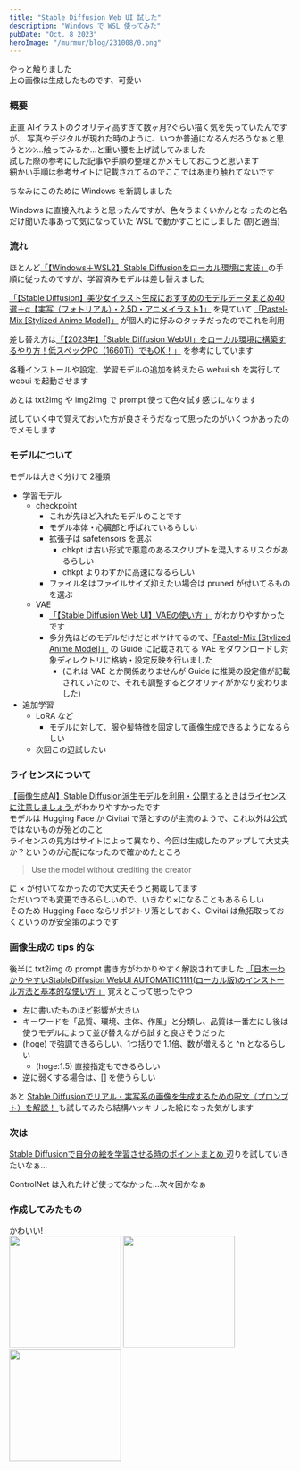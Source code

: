```yaml
---
title: "Stable Diffusion Web UI 試した"
description: "Windows で WSL 使ってみた"
pubDate: "Oct. 8 2023"
heroImage: "/murmur/blog/231008/0.png"
---
```


やっと触りました  
上の画像は生成したものです、可愛い

### 概要
正直 AIイラストのクオリティ高すぎて数ヶ月?ぐらい描く気を失っていたんですが、
写真やデジタルが現れた時のように、いつか普通になるんだろうなぁと思うとﾝﾝﾝ...触ってみるか...と重い腰を上げ試してみました  
試した際の参考にした記事や手順の整理とかメモしておこうと思います  
細かい手順は参考サイトに記載されてるのでここではあまり触れてないです

ちなみにこのために Windows を新調しました

Windows に直接入れようと思ったんですが、色々うまくいかんとなったのと名だけ聞いた事あって気になっていた WSL で動かすことにしました (割と適当) 

### 流れ
ほとんど[「【Windows＋WSL2】Stable Diffusionをローカル環境に実装」](https://hitori-sekai.com/python/stable-diffusion-web-ui/)の手順に従ったのですが、学習済みモデルは差し替えました

[「【Stable Diffusion】美少女イラスト生成におすすめのモデルデータまとめ40選＋α【実写（フォトリアル）・2.5D・アニメイラスト】」](https://yuuyuublog.org/sdmodels/) を見ていて
[「Pastel-Mix [Stylized Anime Model]」](https://civitai.com/models/5414/pastel-mix-stylized-anime-model) が個人的に好みのタッチだったのでこれを利用

差し替え方は[「【2023年】「Stable Diffusion WebUI」をローカル環境に構築するやり方！低スぺックPC（1660Ti）でもOK！」](https://yuuyuublog.org/stablediffusion_local/) を参考にしています

各種インストールや設定、学習モデルの追加を終えたら webui.sh を実行して webui を起動させます  

あとは txt2img や img2img で prompt 使って色々試す感じになります

試していく中で覚えておいた方が良さそうだなって思ったのがいくつかあったのでメモします

### モデルについて
モデルは大きく分けて 2種類
- 学習モデル
    - checkpoint
        - これが先ほど入れたモデルのことです
        - モデル本体・心臓部と呼ばれているらしい
        - 拡張子は safetensors を選ぶ
            - chkpt は古い形式で悪意のあるスクリプトを混入するリスクがあるらしい
            - chkpt よりわずかに高速になるらしい
        - ファイル名はファイルサイズ抑えたい場合は pruned が付いてるものを選ぶ
    - VAE
        - [「【Stable Diffusion Web UI】VAEの使い方
」](https://soroban.highreso.jp/article/article-043#651d5d6690e0c50795c30b63-e41dfaa0ccccf202e3f43b45) がわかりやすかったです
        - 多分先ほどのモデルだけだとボヤけてるので、[「Pastel-Mix [Stylized Anime Model]」](https://civitai.com/models/5414/pastel-mix-stylized-anime-model) の Guide に記載されてる VAE をダウンロードし対象ディレクトリに格納・設定反映を行いました
            - (これは VAE とか関係ありませんが Guide に推奨の設定値が記載されていたので、それも調整するとクオリティがかなり変わりました)
- 追加学習
    - LoRA など
        - モデルに対して、服や髪特徴を固定して画像生成できるようになるらしい
    - 次回この辺試したい

### ライセンスについて
[【画像生成AI】Stable Diffusion派生モデルを利用・公開するときはライセンスに注意しましょう
](https://note.com/hases0110/n/n69b8a5784750)がわかりやすかったです  
モデルは Hugging Face か Civitai で落とすのが主流のようで、これ以外は公式ではないものが殆どのこと  
ライセンスの見方はサイトによって異なり、今回は生成したのアップして大丈夫か？というのが心配になったので確かめたところ  

>Use the model without crediting the creator

に × が付いてなかったので大丈夫そうと掲載してます  
ただいつでも変更できるらしいので、いきなり×になることもあるらしい  
そのため Hugging Face ならリポジトリ落としておく、Civitai は魚拓取っておくというのが安全策のようです 

### 画像生成の tips 的な
後半に txt2img の prompt 書き方がわかりやすく解説されてました
[「日本一わかりやすいStableDiffusion WebUI AUTOMATIC1111(ローカル版)のインストール方法と基本的な使い方
」](https://youtu.be/8QIJMGW_-LM?t=1164)
覚えとこって思ったやつ
- 左に書いたものほど影響が大きい
- キーワードを「品質、環境、主体、作風」と分類し、品質は一番左にし後は使うモデルによって並び替えながら試すと良さそうだった
- (hoge) で強調できるらしい、1つ括りで 1.1倍、数が増えると ^n となるらしい
    - (hoge:1.5) 直接指定もできるらしい
- 逆に弱くする場合は、[] を使うらしい

あと
[Stable Diffusionでリアル・実写系の画像を生成するための呪文（プロンプト）を解説！
](https://bocek.co.jp/media/exercise/stable-diffusion/6282/) も試してみたら結構ハッキリした絵になった気がします

### 次は
[Stable Diffusionで自分の絵を学習させる時のポイントまとめ
](https://note.com/churin_1116/n/nd89460164952) 辺りを試していきたいなぁ...  

ControlNet は入れたけど使ってなかった...次々回かなぁ

### 作成してみたもの
かわいい!  
<img width="200" src="/murmur/blog/231008/1.png">
<img width="200" src="/murmur/blog/231008/2.png">
<img width="200" src="/murmur/blog/231008/3.png">
